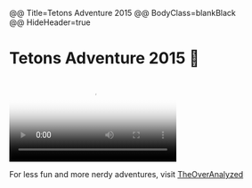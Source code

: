 @@ Title=Tetons Adventure 2015
@@ BodyClass=blankBlack  
@@ HideHeader=true  

<h1>Tetons Adventure 2015&nbsp;🗻</h1>

<link rel="stylesheet" type="text/css" href="/css/blank-black.css">

<video controls poster="http://d.pr/i/16tNs+" src="https://s3-us-west-1.amazonaws.com/toaassets/videos/Tetons+2015.mp4">
Are you using a crappy browser? It must be crappy, because it doesn't support this HTML5 <code>video</code> element.
</video>

<div class="blankBlackInfo">
<p>For less fun and more nerdy adventures, visit <a href="/">TheOverAnalyzed</a></p>
</div>
